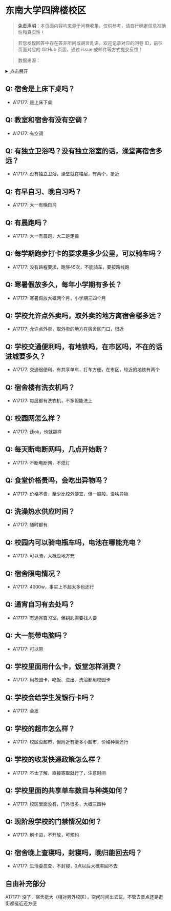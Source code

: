 # 东南大学四牌楼校区

> [免责声明](https://colleges.chat/#_3)：本页面内容均来源于问卷收集，仅供参考，请自行确定信息准确性和真实性！

> 若您发现回答中存在答非所问或胡言乱语，欢迎记录对应的问卷 ID，前往页面对应的 GitHub 页面，通过 issue 或邮件等方式提交反馈！

> 数据来源：

<details><summary>点击展开</summary>
<ul>
<li>A17177: 匿名 (2023 年 05 月)</li>
</ul>
</details>

## Q: 宿舍是上床下桌吗？

- A17177: 是上床下桌

## Q: 教室和宿舍有没有空调？

- A17177: 有空调

## Q: 有独立卫浴吗？没有独立浴室的话，澡堂离宿舍多远？

- A17177: 没有独立卫浴，澡堂就在楼层，有两个，挺近

## Q: 有早自习、晚自习吗？

- A17177: 大一有晚自习

## Q: 有晨跑吗？

- A17177: 大一有晨跑，大二是走操

## Q: 每学期跑步打卡的要求是多少公里，可以骑车吗？

- A17177: 没有路程要求，跑够45次，不能骑车，要按路线跑

## Q: 寒暑假放多久，每年小学期有多长？

- A17177: 寒暑假放大概两个月，小学期三四个月

## Q: 学校允许点外卖吗，取外卖的地方离宿舍楼多远？

- A17177: 允许点外卖，取外卖的地方在宿舍区门口，很近

## Q: 学校交通便利吗，有地铁吗，在市区吗，不在的话进城要多久？

- A17177: 交通很便利，有共享单车，打车方便，在市区，较近的地铁有两个

## Q: 宿舍楼有洗衣机吗？

- A17177: 每层都有洗衣机，不多但能洗上

## Q: 校园网怎么样？

- A17177: 还ok，也就那样

## Q: 每天断电断网吗，几点开始断？

- A17177: 不断电断网，不熄灯

## Q: 食堂价格贵吗，会吃出异物吗？

- A17177: 价格不贵，至少比校外便宜，但一般般，没啥异物

## Q: 洗澡热水供应时间？

- A17177: 随时都有

## Q: 校园内可以骑电瓶车吗，电池在哪能充电？

- A17177: 可以骑，大概没地方充

## Q: 宿舍限电情况？

- A17177: 4000w，事实上不超太多也还行

## Q: 通宵自习有去处吗？

- A17177: 有通宵自习室，但钥匙需要找人要

## Q: 大一能带电脑吗？

- A17177: 可以带

## Q: 学校里面用什么卡，饭堂怎样消费？

- A17177: 用校园卡，吃饭、进出、洗浴都用校园卡

## Q: 学校会给学生发银行卡吗？

- A17177: 会发

## Q: 学校的超市怎么样？

- A17177: 校区没超市，但附近有挺多小超市，价格种类还行

## Q: 学校的收发快递政策怎么样？

- A17177: 不太了解，直接寄取就行了，注意时间

## Q: 学校里面的共享单车数目与种类如何？

- A17177: 校区里面没有，门外很多，大概三四种

## Q: 现阶段学校的门禁情况如何？

- A17177: 刷卡进，不开放，可预约

## Q: 宿舍晚上查寝吗，封寝吗，晚归能回去吗？

- A17177: 生活委员查，不封寝，0点以后大概率回不去

## 自由补充部分

A17177: 没了，宿舍挺大（相对另外校区），空闲时间出去玩，不管去景点还是逛街都挺近还方便